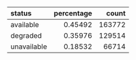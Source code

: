 | status      |   percentage |   count |
|:------------|-------------:|--------:|
| available   |      0.45492 |  163772 |
| degraded    |      0.35976 |  129514 |
| unavailable |      0.18532 |   66714 |